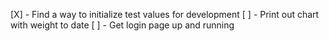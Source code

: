 [X] - Find a way to initialize test values for development
[ ] - Print out chart with weight to date
[ ] - Get login page up and running
